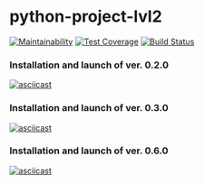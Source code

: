 # python-project-lvl2
[![Maintainability](https://api.codeclimate.com/v1/badges/2c76c4d46201f8b81071/maintainability)](https://codeclimate.com/github/Roman-Sergeichuk/python-project-lvl2/maintainability)
[![Test Coverage](https://api.codeclimate.com/v1/badges/2c76c4d46201f8b81071/test_coverage)](https://codeclimate.com/github/Roman-Sergeichuk/python-project-lvl2/test_coverage)
[![Build Status](https://travis-ci.com/Roman-Sergeichuk/python-project-lvl2.svg?branch=master)](https://travis-ci.com/Roman-Sergeichuk/python-project-lvl2)
### Installation and launch of ver. 0.2.0
[![asciicast](https://asciinema.org/a/K8boCpiqYoRy43558lYZgHVL5.svg)](https://asciinema.org/a/K8boCpiqYoRy43558lYZgHVL5)
### Installation and launch of ver. 0.3.0
[![asciicast](https://asciinema.org/a/lnx778SwegompC8b2BglCv6Bg.svg)](https://asciinema.org/a/lnx778SwegompC8b2BglCv6Bg)
### Installation and launch of ver. 0.6.0
[![asciicast](https://asciinema.org/a/aXZUSMTO3EkV0ZCoP4ZF0MPro.svg)](https://asciinema.org/a/aXZUSMTO3EkV0ZCoP4ZF0MPro)